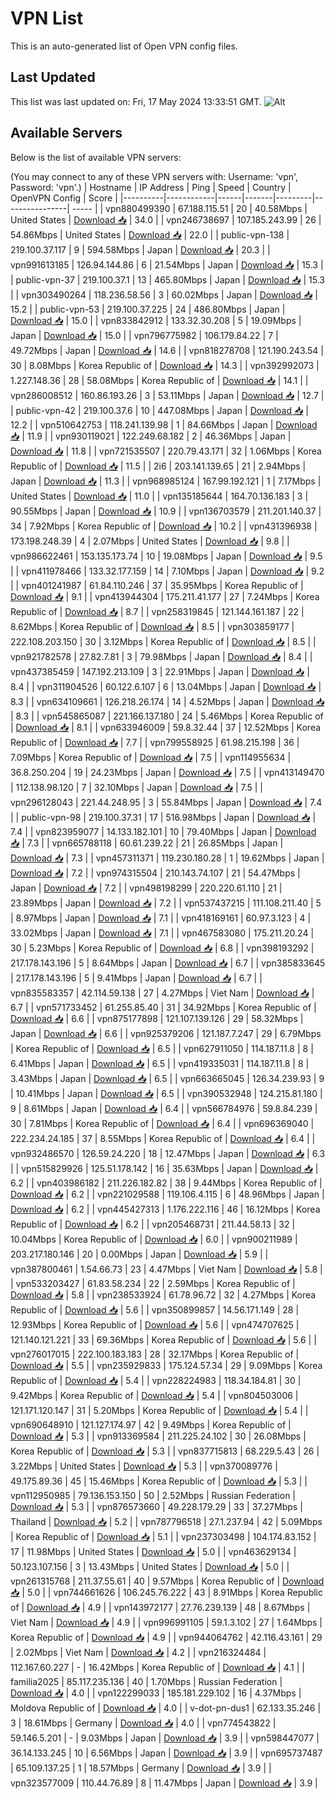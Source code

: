 # VPN List

This is an auto-generated list of Open VPN config files.

## Last Updated

This list was last updated on: Fri, 17 May 2024 13:33:51 GMT.
![Alt](https://repobeats.axiom.co/api/embed/186b98318ef1479477931607c1ad7d823f12451f.svg "Repobeats analytics image")

## Available Servers

Below is the list of available VPN servers:

(You may connect to any of these VPN servers with: Username: 'vpn', Password: 'vpn'.)
| Hostname | IP Address | Ping | Speed | Country | OpenVPN Config | Score |
|----------|------------|------|-------|---------|----------------| ----- |
| vpn880499390 | 67.188.115.51 | 20 | 40.58Mbps | United States | [Download 📥](./configs/server_0_US.ovpn) | 34.0 |
| vpn246738697 | 107.185.243.99 | 26 | 54.86Mbps | United States | [Download 📥](./configs/server_1_US.ovpn) | 22.0 |
| public-vpn-138 | 219.100.37.117 | 9 | 594.58Mbps | Japan | [Download 📥](./configs/server_2_JP.ovpn) | 20.3 |
| vpn991613185 | 126.94.144.86 | 6 | 21.54Mbps | Japan | [Download 📥](./configs/server_3_JP.ovpn) | 15.3 |
| public-vpn-37 | 219.100.37.1 | 13 | 465.80Mbps | Japan | [Download 📥](./configs/server_4_JP.ovpn) | 15.3 |
| vpn303490264 | 118.236.58.56 | 3 | 60.02Mbps | Japan | [Download 📥](./configs/server_5_JP.ovpn) | 15.2 |
| public-vpn-53 | 219.100.37.225 | 24 | 486.80Mbps | Japan | [Download 📥](./configs/server_6_JP.ovpn) | 15.0 |
| vpn833842912 | 133.32.30.208 | 5 | 19.09Mbps | Japan | [Download 📥](./configs/server_7_JP.ovpn) | 15.0 |
| vpn796775982 | 106.179.84.22 | 7 | 49.72Mbps | Japan | [Download 📥](./configs/server_8_JP.ovpn) | 14.6 |
| vpn818278708 | 121.190.243.54 | 30 | 8.08Mbps | Korea Republic of | [Download 📥](./configs/server_9_KR.ovpn) | 14.3 |
| vpn392992073 | 1.227.148.36 | 28 | 58.08Mbps | Korea Republic of | [Download 📥](./configs/server_10_KR.ovpn) | 14.1 |
| vpn286008512 | 160.86.193.26 | 3 | 53.11Mbps | Japan | [Download 📥](./configs/server_11_JP.ovpn) | 12.7 |
| public-vpn-42 | 219.100.37.6 | 10 | 447.08Mbps | Japan | [Download 📥](./configs/server_12_JP.ovpn) | 12.2 |
| vpn510642753 | 118.241.139.98 | 1 | 84.66Mbps | Japan | [Download 📥](./configs/server_13_JP.ovpn) | 11.9 |
| vpn930119021 | 122.249.68.182 | 2 | 46.36Mbps | Japan | [Download 📥](./configs/server_14_JP.ovpn) | 11.8 |
| vpn721535507 | 220.79.43.171 | 32 | 1.06Mbps | Korea Republic of | [Download 📥](./configs/server_15_KR.ovpn) | 11.5 |
| 2i6 | 203.141.139.65 | 21 | 2.94Mbps | Japan | [Download 📥](./configs/server_16_JP.ovpn) | 11.3 |
| vpn968985124 | 167.99.192.121 | 1 | 7.17Mbps | United States | [Download 📥](./configs/server_17_US.ovpn) | 11.0 |
| vpn135185644 | 164.70.136.183 | 3 | 90.55Mbps | Japan | [Download 📥](./configs/server_18_JP.ovpn) | 10.9 |
| vpn136703579 | 211.201.140.37 | 34 | 7.92Mbps | Korea Republic of | [Download 📥](./configs/server_19_KR.ovpn) | 10.2 |
| vpn431396938 | 173.198.248.39 | 4 | 2.07Mbps | United States | [Download 📥](./configs/server_20_US.ovpn) | 9.8 |
| vpn986622461 | 153.135.173.74 | 10 | 19.08Mbps | Japan | [Download 📥](./configs/server_21_JP.ovpn) | 9.5 |
| vpn411978466 | 133.32.177.159 | 14 | 7.10Mbps | Japan | [Download 📥](./configs/server_22_JP.ovpn) | 9.2 |
| vpn401241987 | 61.84.110.246 | 37 | 35.95Mbps | Korea Republic of | [Download 📥](./configs/server_23_KR.ovpn) | 9.1 |
| vpn413944304 | 175.211.41.177 | 27 | 7.24Mbps | Korea Republic of | [Download 📥](./configs/server_24_KR.ovpn) | 8.7 |
| vpn258319845 | 121.144.161.187 | 22 | 8.62Mbps | Korea Republic of | [Download 📥](./configs/server_25_KR.ovpn) | 8.5 |
| vpn303859177 | 222.108.203.150 | 30 | 3.12Mbps | Korea Republic of | [Download 📥](./configs/server_26_KR.ovpn) | 8.5 |
| vpn921782578 | 27.82.7.81 | 3 | 79.98Mbps | Japan | [Download 📥](./configs/server_27_JP.ovpn) | 8.4 |
| vpn437385459 | 147.192.213.109 | 3 | 22.91Mbps | Japan | [Download 📥](./configs/server_28_JP.ovpn) | 8.4 |
| vpn311904526 | 60.122.6.107 | 6 | 13.04Mbps | Japan | [Download 📥](./configs/server_29_JP.ovpn) | 8.3 |
| vpn634109661 | 126.218.26.174 | 14 | 4.52Mbps | Japan | [Download 📥](./configs/server_30_JP.ovpn) | 8.3 |
| vpn545865087 | 221.166.137.180 | 24 | 5.46Mbps | Korea Republic of | [Download 📥](./configs/server_31_KR.ovpn) | 8.1 |
| vpn633946009 | 59.8.32.44 | 37 | 12.52Mbps | Korea Republic of | [Download 📥](./configs/server_32_KR.ovpn) | 7.7 |
| vpn799558925 | 61.98.215.198 | 36 | 7.09Mbps | Korea Republic of | [Download 📥](./configs/server_33_KR.ovpn) | 7.5 |
| vpn114955634 | 36.8.250.204 | 19 | 24.23Mbps | Japan | [Download 📥](./configs/server_34_JP.ovpn) | 7.5 |
| vpn413149470 | 112.138.98.120 | 7 | 32.10Mbps | Japan | [Download 📥](./configs/server_35_JP.ovpn) | 7.5 |
| vpn296128043 | 221.44.248.95 | 3 | 55.84Mbps | Japan | [Download 📥](./configs/server_36_JP.ovpn) | 7.4 |
| public-vpn-98 | 219.100.37.31 | 17 | 516.98Mbps | Japan | [Download 📥](./configs/server_37_JP.ovpn) | 7.4 |
| vpn823959077 | 14.133.182.101 | 10 | 79.40Mbps | Japan | [Download 📥](./configs/server_38_JP.ovpn) | 7.3 |
| vpn665788118 | 60.61.239.22 | 21 | 26.85Mbps | Japan | [Download 📥](./configs/server_39_JP.ovpn) | 7.3 |
| vpn457311371 | 119.230.180.28 | 1 | 19.62Mbps | Japan | [Download 📥](./configs/server_40_JP.ovpn) | 7.2 |
| vpn974315504 | 210.143.74.107 | 21 | 54.47Mbps | Japan | [Download 📥](./configs/server_41_JP.ovpn) | 7.2 |
| vpn498198299 | 220.220.61.110 | 21 | 23.89Mbps | Japan | [Download 📥](./configs/server_42_JP.ovpn) | 7.2 |
| vpn537437215 | 111.108.211.40 | 5 | 8.97Mbps | Japan | [Download 📥](./configs/server_43_JP.ovpn) | 7.1 |
| vpn418169161 | 60.97.3.123 | 4 | 33.02Mbps | Japan | [Download 📥](./configs/server_44_JP.ovpn) | 7.1 |
| vpn467583080 | 175.211.20.24 | 30 | 5.23Mbps | Korea Republic of | [Download 📥](./configs/server_45_KR.ovpn) | 6.8 |
| vpn398193292 | 217.178.143.196 | 5 | 8.64Mbps | Japan | [Download 📥](./configs/server_46_JP.ovpn) | 6.7 |
| vpn385833645 | 217.178.143.196 | 5 | 9.41Mbps | Japan | [Download 📥](./configs/server_47_JP.ovpn) | 6.7 |
| vpn835583357 | 42.114.59.138 | 27 | 4.27Mbps | Viet Nam | [Download 📥](./configs/server_48_VN.ovpn) | 6.7 |
| vpn571733452 | 61.255.85.40 | 31 | 34.92Mbps | Korea Republic of | [Download 📥](./configs/server_49_KR.ovpn) | 6.6 |
| vpn875177898 | 121.107.139.126 | 29 | 58.32Mbps | Japan | [Download 📥](./configs/server_50_JP.ovpn) | 6.6 |
| vpn925379206 | 121.187.7.247 | 29 | 6.79Mbps | Korea Republic of | [Download 📥](./configs/server_51_KR.ovpn) | 6.5 |
| vpn627911050 | 114.187.11.8 | 8 | 6.41Mbps | Japan | [Download 📥](./configs/server_52_JP.ovpn) | 6.5 |
| vpn419335031 | 114.187.11.8 | 8 | 3.43Mbps | Japan | [Download 📥](./configs/server_53_JP.ovpn) | 6.5 |
| vpn663665045 | 126.34.239.93 | 9 | 10.41Mbps | Japan | [Download 📥](./configs/server_54_JP.ovpn) | 6.5 |
| vpn390532948 | 124.215.81.180 | 9 | 8.61Mbps | Japan | [Download 📥](./configs/server_55_JP.ovpn) | 6.4 |
| vpn566784976 | 59.8.84.239 | 30 | 7.81Mbps | Korea Republic of | [Download 📥](./configs/server_56_KR.ovpn) | 6.4 |
| vpn696369040 | 222.234.24.185 | 37 | 8.55Mbps | Korea Republic of | [Download 📥](./configs/server_57_KR.ovpn) | 6.4 |
| vpn932486570 | 126.59.24.220 | 18 | 12.47Mbps | Japan | [Download 📥](./configs/server_58_JP.ovpn) | 6.3 |
| vpn515829926 | 125.51.178.142 | 16 | 35.63Mbps | Japan | [Download 📥](./configs/server_59_JP.ovpn) | 6.2 |
| vpn403986182 | 211.226.182.82 | 38 | 9.44Mbps | Korea Republic of | [Download 📥](./configs/server_60_KR.ovpn) | 6.2 |
| vpn221029588 | 119.106.4.115 | 6 | 48.96Mbps | Japan | [Download 📥](./configs/server_61_JP.ovpn) | 6.2 |
| vpn445427313 | 1.176.222.116 | 46 | 16.12Mbps | Korea Republic of | [Download 📥](./configs/server_62_KR.ovpn) | 6.2 |
| vpn205468731 | 211.44.58.13 | 32 | 10.04Mbps | Korea Republic of | [Download 📥](./configs/server_63_KR.ovpn) | 6.0 |
| vpn900211989 | 203.217.180.146 | 20 | 0.00Mbps | Japan | [Download 📥](./configs/server_64_JP.ovpn) | 5.9 |
| vpn387800461 | 1.54.66.73 | 23 | 4.47Mbps | Viet Nam | [Download 📥](./configs/server_65_VN.ovpn) | 5.8 |
| vpn533203427 | 61.83.58.234 | 22 | 2.59Mbps | Korea Republic of | [Download 📥](./configs/server_66_KR.ovpn) | 5.8 |
| vpn238533924 | 61.78.96.72 | 32 | 4.27Mbps | Korea Republic of | [Download 📥](./configs/server_67_KR.ovpn) | 5.6 |
| vpn350899857 | 14.56.171.149 | 28 | 12.93Mbps | Korea Republic of | [Download 📥](./configs/server_68_KR.ovpn) | 5.6 |
| vpn474707625 | 121.140.121.221 | 33 | 69.36Mbps | Korea Republic of | [Download 📥](./configs/server_69_KR.ovpn) | 5.6 |
| vpn276017015 | 222.100.183.183 | 28 | 32.17Mbps | Korea Republic of | [Download 📥](./configs/server_70_KR.ovpn) | 5.5 |
| vpn235929833 | 175.124.57.34 | 29 | 9.09Mbps | Korea Republic of | [Download 📥](./configs/server_71_KR.ovpn) | 5.4 |
| vpn228224983 | 118.34.184.81 | 30 | 9.42Mbps | Korea Republic of | [Download 📥](./configs/server_72_KR.ovpn) | 5.4 |
| vpn804503006 | 121.171.120.147 | 31 | 5.20Mbps | Korea Republic of | [Download 📥](./configs/server_73_KR.ovpn) | 5.4 |
| vpn690648910 | 121.127.174.97 | 42 | 9.49Mbps | Korea Republic of | [Download 📥](./configs/server_74_KR.ovpn) | 5.3 |
| vpn913369584 | 211.225.24.102 | 30 | 26.08Mbps | Korea Republic of | [Download 📥](./configs/server_75_KR.ovpn) | 5.3 |
| vpn837715813 | 68.229.5.43 | 26 | 3.22Mbps | United States | [Download 📥](./configs/server_76_US.ovpn) | 5.3 |
| vpn370089776 | 49.175.89.36 | 45 | 15.46Mbps | Korea Republic of | [Download 📥](./configs/server_77_KR.ovpn) | 5.3 |
| vpn112950985 | 79.136.153.150 | 50 | 2.52Mbps | Russian Federation | [Download 📥](./configs/server_78_RU.ovpn) | 5.3 |
| vpn876573660 | 49.228.179.29 | 33 | 37.27Mbps | Thailand | [Download 📥](./configs/server_79_TH.ovpn) | 5.2 |
| vpn787796518 | 27.1.237.94 | 42 | 5.09Mbps | Korea Republic of | [Download 📥](./configs/server_80_KR.ovpn) | 5.1 |
| vpn237303498 | 104.174.83.152 | 17 | 11.98Mbps | United States | [Download 📥](./configs/server_81_US.ovpn) | 5.0 |
| vpn463629134 | 50.123.107.156 | 3 | 13.43Mbps | United States | [Download 📥](./configs/server_82_US.ovpn) | 5.0 |
| vpn261315768 | 211.37.55.61 | 40 | 9.57Mbps | Korea Republic of | [Download 📥](./configs/server_83_KR.ovpn) | 5.0 |
| vpn744661626 | 106.245.76.222 | 43 | 8.91Mbps | Korea Republic of | [Download 📥](./configs/server_84_KR.ovpn) | 4.9 |
| vpn143972177 | 27.76.239.139 | 48 | 8.67Mbps | Viet Nam | [Download 📥](./configs/server_85_VN.ovpn) | 4.9 |
| vpn996991105 | 59.1.3.102 | 27 | 1.64Mbps | Korea Republic of | [Download 📥](./configs/server_86_KR.ovpn) | 4.9 |
| vpn944064762 | 42.116.43.161 | 29 | 2.02Mbps | Viet Nam | [Download 📥](./configs/server_87_VN.ovpn) | 4.2 |
| vpn216324484 | 112.167.60.227 | - | 16.42Mbps | Korea Republic of | [Download 📥](./configs/server_88_KR.ovpn) | 4.1 |
| familia2025 | 85.117.235.136 | 40 | 1.70Mbps | Russian Federation | [Download 📥](./configs/server_89_RU.ovpn) | 4.0 |
| vpn122299033 | 185.181.229.102 | 16 | 4.37Mbps | Moldova Republic of | [Download 📥](./configs/server_90_MD.ovpn) | 4.0 |
| v-dot-pn-dus1 | 62.133.35.246 | 3 | 18.61Mbps | Germany | [Download 📥](./configs/server_91_DE.ovpn) | 4.0 |
| vpn774543822 | 59.146.5.201 | - | 9.03Mbps | Japan | [Download 📥](./configs/server_92_JP.ovpn) | 3.9 |
| vpn598447077 | 36.14.133.245 | 10 | 6.56Mbps | Japan | [Download 📥](./configs/server_93_JP.ovpn) | 3.9 |
| vpn695737487 | 65.109.137.25 | 1 | 18.57Mbps | Germany | [Download 📥](./configs/server_94_DE.ovpn) | 3.9 |
| vpn323577009 | 110.44.76.89 | 8 | 11.47Mbps | Japan | [Download 📥](./configs/server_95_JP.ovpn) | 3.9 |
